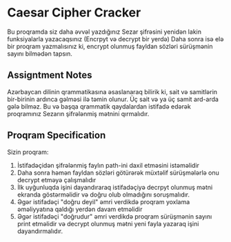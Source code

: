 # Caesar Cipher Cracker

Bu proqramda siz daha əvvəl yazdığınız Sezar şifrəsini yenidən lakin funksiyalarla yazacaqsınız (Encrpyt və decrypt bir yerdə)
Daha sonra isə elə bir proqram yazmalısınız ki, encrypt olunmuş fayldan sözləri sürüşmənin sayını bilmədən tapsın.

## Assigntment Notes

Azərbaycan dilinin qrammatikasına əsaslanaraq bilirik ki, sait və samitlərin bir-birinin ardınca gəlməsi ilə təmin olunur. Üç sait və ya üç samit ard-arda gələ bilməz. Bu və başqa qrammatik qaydalardan istifadə edərək proqramınız Sezarın şifrələnmiş mətnini qırmalıdır.

## Proqram Specification

Sizin proqram:

1. İstifadəçidən şifrələnmiş faylın path-ini daxil etməsini istəməlidir
2. Daha sonra həmən fayldan sözləri götürərək müxtəlif sürüşmələrlə onu decrypt etməyə çalışmalıdır
3. İlk uyğunluqda işini dayandıraraq istifadəçiyə decrpyt olunmuş mətni ekranda göstərməlidir və doğru olub olmadığını soruşmalıdır.
4. Əgər istifadəçi "doğru deyil" əmri verdikdə proqram yoxlama əməliyyatına qaldığı yerdən davam etməlidir
5. Əgər istifadəçi "doğrudur" əmri verdikdə proqram sürüşmənin sayını print etməlidir və decrypt olunmuş mətni yeni fayla yazaraq işini dayandırmalıdır.